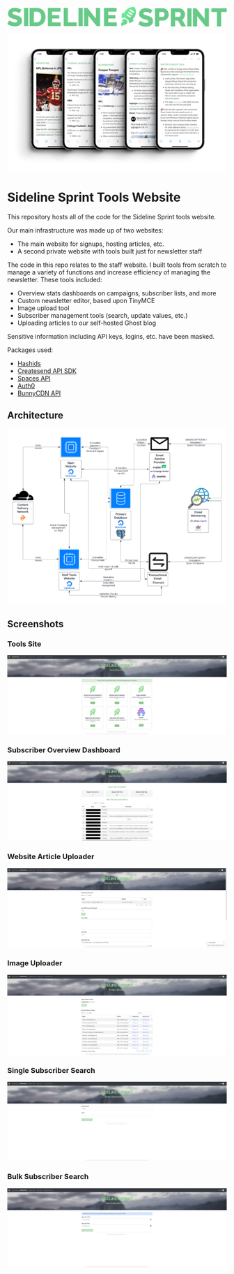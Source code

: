 ![Sideline Sprint logo](/img/text-logo-large.png)

![Sideline Sprint newsletter](/img/newsletter.png)

# Sideline Sprint Tools Website

This repository hosts all of the code for the Sideline Sprint tools website.

Our main infrastructure was made up of two websites:
- The main website for signups, hosting articles, etc.
- A second private website with tools built just for newsletter staff

The code in this repo relates to the staff website. I built tools from scratch to
manage a variety of functions and increase efficiency of managing the newsletter.
These tools included:
- Overview stats dashboards on campaigns, subscriber lists, and more
- Custom newsletter editor, based upon TinyMCE
- Image upload tool
- Subscriber management tools (search, update values, etc.)
- Uploading articles to our self-hosted Ghost blog

Sensitive information including API keys, logins, etc. have been masked.

Packages used:

-   [Hashids](https://github.com/vinkla/hashids)
-   [Createsend API SDK](https://github.com/campaignmonitor/createsend-php)
-   [Spaces API](https://github.com/SociallyDev/Spaces-API)
-   [Auth0](https://github.com/auth0/auth0-PHP)
-   [BunnyCDN API](https://github.com/BunnyWay/BunnyCDN.PHP.Storage)

## Architecture
![Sideline Sprint architecture diagram](/img/architecture-diagram.png)

## Screenshots

### Tools Site
![Sideline Sprint tools site](/img/tools-site.png)

### Subscriber Overview Dashboard
![Sideline Sprint subscriber overview dashboard](/img/overview-dashboard.png)

### Website Article Uploader
![Sideline Sprint website article uploader](/img/website-article-uploader.png)

### Image Uploader
![Sideline Sprint image uploader](/img/image-uploader.png)

### Single Subscriber Search
![Sideline Sprint single subscriber search](/img/single-subscriber-search.png)

### Bulk Subscriber Search
![Sideline Sprint bulk subscriber search](/img/bulk-subscriber-search.png)